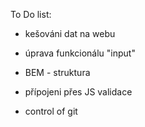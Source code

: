 To Do list:

- kešováni dat na webu
- úprava funkcionálu "input"
- BEM - struktura
- přípojeni přes JS validace

- control of git
